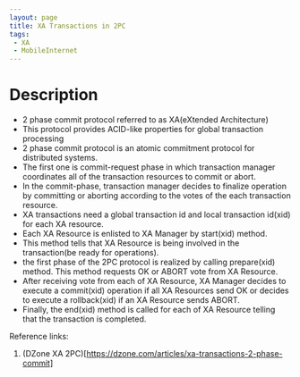 ```yaml
---
layout: page
title: XA Transactions in 2PC
tags:
 - XA
 - MobileInternet
---
```

# Description

- 2 phase commit protocol referred to as XA(eXtended Architecture)
- This protocol provides ACID-like properties for global transaction processing
- 2 phase commit protocol is an atomic commitment protocol for distributed systems.
- The first one is commit-request phase in which transaction manager coordinates all of the transaction resources to commit or abort. 
- In the commit-phase, transaction manager decides to finalize operation by committing or aborting according to the votes of the each transaction resource. 
- XA transactions need a global transaction id and local transaction id(xid) for each XA resource.
- Each XA Resource is enlisted to XA Manager by start(xid) method. 
- This method tells that XA Resource is being involved in the transaction(be ready for operations). 
-  the first phase of the 2PC protocol is realized by calling prepare(xid) method. This method requests OK or ABORT vote from XA Resource. 
- After receiving vote from each of XA Resource, XA Manager decides to execute a commit(xid) operation if all XA Resources send OK or decides to execute a rollback(xid) if an XA Resource sends ABORT.
- Finally, the end(xid) method is called for each of XA Resource telling that the transaction is completed. 

Reference links:

1. (DZone XA 2PC)[https://dzone.com/articles/xa-transactions-2-phase-commit]
